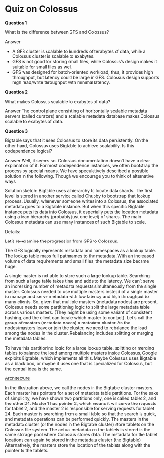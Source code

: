 # Quiz on Colossus

**Question 1**

What is the difference between GFS and Colossus?

Answer
- A GFS cluster is scalable to hundreds of terabytes of data, while a Colossus cluster is scalable to exabytes.
- GFS is not good for storing small files, while Colossus’s design makes it suitable for small files as well.
- GFS was designed for batch-oriented workload; thus, it provides high throughput, but latency could be large in GFS. Colossus design supports high read/write throughput with minimal latency.



**Question 2**

What makes Colossus scalable to exabytes of data?

Answer
The control plane consisting of horizontally scalable metadata servers (called curators) and a scalable metadata database makes Colossus scalable to exabytes of data.


**Question 3**

Bigtable says that it uses Colossus to store its data persistently. On the other hand, Colossus uses Bigtable to achieve scalability. Is this codependence logical?

Answer
Well, it seems so. Colossus documentation doesn’t have a clear explanation of it. For most codependence instances, we often bootstrap the process by special means. We have speculatively described a possible solution in the following. Though we encourage you to think of alternative ways

Solution sketch: Bigtable uses a hierarchy to locate data shards. The first level is stored in another service called Chubby to bootstrap that lookup process. Usually, whenever someone writes into a Colossus, the associated metadata goes to a Bigtable instance. But when this specific Bigtable instance puts its data into Colossus, it especially puts the location metadata using a lean hierarchy (probably just one level) of shards. The main Colossus metadata can use many instances of such Bigtable to scale.

Details:

Let’s re-examine the progression from GFS to Colossus.

The GFS logically represents metadata and namespaces as a lookup table. The lookup table maps full pathnames to the metadata. With an increased volume of data requirements and small files, the metadata size became huge.

A single master is not able to store such a large lookup table.
Searching from such a large table takes time and adds to the latency.
We can’t serve an increasing number of metadata requests simultaneously from the single master.
Colossus needed to use multiple masters instead of a single master to manage and serve metadata with low latency and high throughput to many clients. So, given that multiple masters (metadata nodes) are present, Colossus needs some partitioning logic to split the large metadata table across various masters. (They might be using some variant of consistent hashing, and the client can locate which master to contact). Let’s call the group of masters (metadata nodes) a metadata cluster. As the nodes/masters leave or join the cluster, we need to rebalance the load among the nodes in the cluster. Rebalancing includes splitting or merging the metadata tables.

To have this partitioning logic for a large lookup table, splitting or merging tables to balance the load among multiple masters inside Colossus, Google exploits Bigtable, which implements all this. Maybe Colossus uses Bigtable as a black box, or maybe it uses one that is specialized for Colossus, but the central idea is the same.

[Architecture](./arch.jpg)

In the illustration above, we call the nodes in the Bigtable cluster masters. Each master has pointers for a set of metadata table partitions. For the sake of simplicity, we have shown two partitions only, one is called tablet 2, and the other 24. Master 1 has pointer 2, which means it will serve the requests for tablet 2, and the master 2 is responsible for serving requests for tablet 24. Each master is searching from a small table so that the search is quick, and metadata operations can be performed quickly.
The masters in the metadata cluster (or the nodes in the Bigtable cluster) store tablets on the Colossus file system. The actual metadata on the tablets is stored in the same storage pool where Colossus stores data. The metadata for the tablet locations can again be stored in the metadata cluster (the Bigtable). Alternatively, the masters store the location of the tablets along with the pointer to the tablets.
